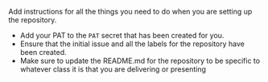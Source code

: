 Add instructions for all the things you need to do when you are setting up the repository.

-   Add your PAT to the `PAT` secret that has been created for you.
-   Ensure that the initial issue and all the labels for the repository have been created.
-   Make sure to update the README.md for the repository to be specific to whatever class it is that you are delivering or presenting

